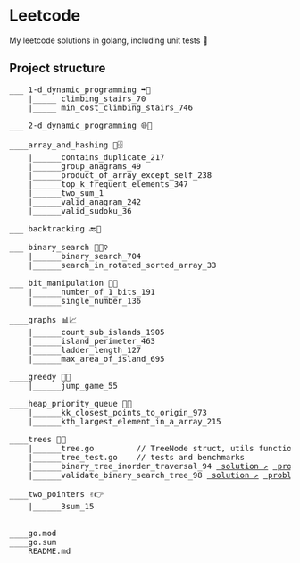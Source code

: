 # Leetcode
My leetcode solutions in golang, including unit tests :test_tube:


## Project structure
<pre>
___ 1-d_dynamic_programming ➡️🔁
    |_____ climbing_stairs_70 
    |_____ min_cost_climbing_stairs_746

___ 2-d_dynamic_programming 🌐🔁

____array_and_hashing 🔑🗄️
    |______contains_duplicate_217
    |______group_anagrams_49
    |______product_of_array_except_self_238
    |______top_k_frequent_elements_347
    |______two_sum_1
    |______valid_anagram_242
    |______valid_sudoku_36

___ backtracking 🔙👣 

___ binary_search 🔢🕵️‍♀️
    |______binary_search_704
    |______search_in_rotated_sorted_array_33

___ bit_manipulation 🤖🔧
    |______number_of_1_bits_191
    |______single_number_136

____graphs 📊📈
    |______count_sub_islands_1905
    |______island_perimeter_463
    |______ladder_length_127
    |______max_area_of_island_695

____greedy 🍴🤑
    |______jump_game_55

____heap_priority_queue 💾⏫
    |______kk_closest_points_to_origin_973
    |______kth_largest_element_in_a_array_215

____trees 🌳🌳
    |______tree.go         // TreeNode struct, utils functions
    |______tree_test.go    // tests and benchmarks 
    |______binary_tree_inorder_traversal_94 <a href="https://github.com/aliml92/leetcode/blob/404006c923a3eefa65b735cee70cd85d7d88eb00/trees/binary_tree_inorder_traversal_94/solution.go" target="_blank" rel="noopener noreferrer"> solution &#8599;</a> <a href="https://leetcode.com/problems/binary-tree-inorder-traversal/" target="_blank" rel="noopener noreferrer"> problem &#8599;</a>
    |______validate_binary_search_tree_98 <a href="https://github.com/aliml92/leetcode/blob/cad889cea1c74b291479ce245c10a37d5bbad484/trees/validate_binary_search_tree_98/solution.go" target="_blank" rel="noopener noreferrer"> solution &#8599;</a> <a href="https://leetcode.com/problems/validate-binary-search-tree/" target="_blank" rel="noopener noreferrer"> problem &#8599;</a>

____two_pointers ✌️👉
    |______3sum_15


____go.mod
____go.sum
____README.md
</pre>

